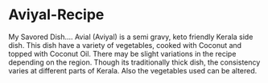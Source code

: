 # Aviyal-Recipe
My Savored Dish....
Avial (Aviyal) is a semi gravy, keto friendly Kerala side dish. This dish have a variety of vegetables, cooked with Coconut and topped with Coconut Oil. There may be slight variations in the recipe depending on the region. Though its traditionally thick dish, the consistency varies at different parts of Kerala. Also the vegetables used can be altered. 
